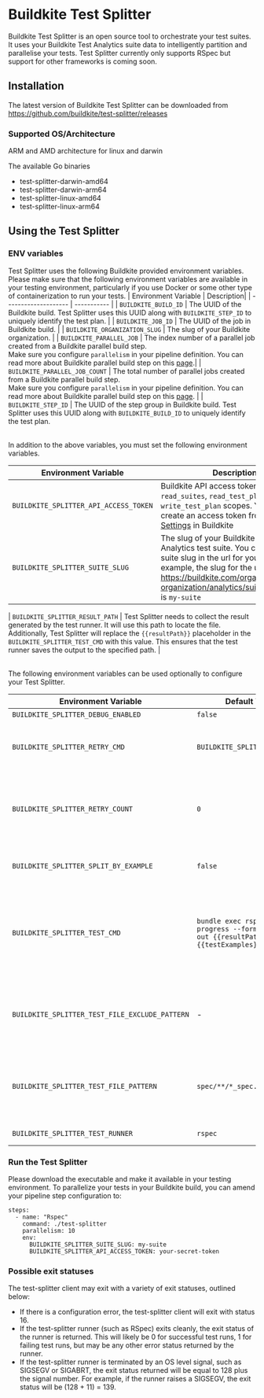 # Buildkite Test Splitter

Buildkite Test Splitter is an open source tool to orchestrate your test suites. It uses your Buildkite Test Analytics suite data to intelligently partition and parallelise your tests. 
Test Splitter currently only supports RSpec but support for other frameworks is coming soon.

## Installation
The latest version of Buildkite Test Splitter can be downloaded from https://github.com/buildkite/test-splitter/releases

### Supported OS/Architecture
ARM and AMD architecture for linux and darwin

The available Go binaries
- test-splitter-darwin-amd64
- test-splitter-darwin-arm64
- test-splitter-linux-amd64
- test-splitter-linux-arm64

## Using the Test Splitter

### ENV variables
Test Splitter uses the following Buildkite provided environment variables. 
Please make sure that the following environment variables are available in your testing environment, particularly if you use Docker or some other type of containerization to run your tests.
| Environment Variable | Description|
| -------------------- | ----------- |
| `BUILDKITE_BUILD_ID` | The UUID of the Buildkite build. Test Splitter uses this UUID along with `BUILDKITE_STEP_ID` to uniquely identify the test plan. |
| `BUILDKITE_JOB_ID` | The UUID of the job in Buildkite build. |
| `BUILDKITE_ORGANIZATION_SLUG` | The slug of your Buildkite organization. |
| `BUILDKITE_PARALLEL_JOB` | The index number of a parallel job created from a Buildkite parallel build step. <br>Make sure you configure `parallelism` in your pipeline definition.  You can read more about Buildkite parallel build step on this [page](https://buildkite.com/docs/pipelines/controlling-concurrency#concurrency-and-parallelism).| 
| `BUILDKITE_PARALLEL_JOB_COUNT` | The total number of parallel jobs created from a Buildkite parallel build step. <br>Make sure you configure `parallelism` in your pipeline definition.  You can read more about Buildkite parallel build step on this [page](https://buildkite.com/docs/pipelines/controlling-concurrency#concurrency-and-parallelism). |
| `BUILDKITE_STEP_ID` | The UUID of the step group in Buildkite build. Test Splitter uses this UUID along with `BUILDKITE_BUILD_ID` to uniquely identify the test plan.

<br>
In addition to the above variables, you must set the following environment variables.

| Environment Variable | Description |
| -------------------- | ----------- |
| `BUILDKITE_SPLITTER_API_ACCESS_TOKEN ` | Buildkite API access token with `read_suites`, `read_test_plan`, and `write_test_plan` scopes. You can create an access token from [Personal Settings](https://buildkite.com/user/api-access-tokens) in Buildkite |
| `BUILDKITE_SPLITTER_SUITE_SLUG` | The slug of your Buildkite Test Analytics test suite. You can find the suite slug in the url for your suite. For example, the slug for the url: https://buildkite.com/organizations/my-organization/analytics/suites/my-suite is `my-suite` |

| `BUILDKITE_SPLITTER_RESULT_PATH` | Test Splitter needs to collect the result generated by the test runner. It will use this path to locate the file. Additionally, Test Splitter will replace the `{{resultPath}}` placeholder in the `BUILDKITE_SPLITTER_TEST_CMD` with this value. This ensures that the test runner saves the output to the specified path. |


<br>
The following environment variables can be used optionally to configure your Test Splitter.

| Environment Variable | Default Value | Description |
| ---- | ---- | ----------- |
| `BUILDKITE_SPLITTER_DEBUG_ENABLED` | `false` | Flag to enable more verbose logging. |
| `BUILDKITE_SPLITTER_RETRY_CMD` | `BUILDKITE_SPLITTER_TEST_CMD` | The command to retry the failed tests. Test Splitter will fill in the `{{testExamples}}` placeholder with the failed tests. If not set, the Test Splitter will use the same command defined in `BUILDKITE_SPLITTER_TEST_CMD`. |
| `BUILDKITE_SPLITTER_RETRY_COUNT` | `0` | The number of retries. Test Splitter runs the test command defined in `BUILDKITE_SPLITTER_TEST_CMD` and retries only the failed tests up to `BUILDKITE_SPLITTER_RETRY_COUNT` times, using the retry command defined in `BUILDKITE_SPLITTER_RETRY_CMD`. |
| `BUILDKITE_SPLITTER_SPLIT_BY_EXAMPLE` | `false` | Flag to enable split by example. When this option is `true`, the Test Splitter will split the execution of slow test files over multiple partitions. |
| `BUILDKITE_SPLITTER_TEST_CMD` | `bundle exec rspec --format progress --format json --out {{resultPath}} {{testExamples}}` | Test command to run your tests. Test Splitter will replace the `{{testExamples}}` placeholder with the test splitting results, and replace `{{resultPath}}` with the value set in `BUILDKITE_SPLITTER_RESULT_PATH`. It is necessary to configure your Rspec with `--format json --out {{resultPath}}` when customizing the test command, because Test Splitter needs to read the result after each test run. |
| `BUILDKITE_SPLITTER_TEST_FILE_EXCLUDE_PATTERN` | - | Glob pattern to exclude certain test files or directories. The exclusion will be applied after discovering the test files using a pattern configured with `BUILDKITE_SPLITTER_TEST_FILE_PATTERN`. </br> *This option accepts the pattern syntax supported by the [zzglob](https://github.com/DrJosh9000/zzglob?tab=readme-ov-file#pattern-syntax) library.* |
| `BUILDKITE_SPLITTER_TEST_FILE_PATTERN` | `spec/**/*_spec.rb` | Glob pattern to discover test files. You can exclude certain test files or directories from the discovered test files using a pattern that can be configured with `BUILDKITE_SPLITTER_TEST_FILE_EXCLUDE_PATTERN`.</br> *This option accepts the pattern syntax supported by the [zzglob](https://github.com/DrJosh9000/zzglob?tab=readme-ov-file#pattern-syntax) library.* |
| `BUILDKITE_SPLITTER_TEST_RUNNER` | `rspec` | Test runner to use for running tests. Currently only `rspec` is supported.


### Run the Test Splitter
Please download the executable and make it available in your testing environment.
To parallelize your tests in your Buildkite build, you can amend your pipeline step configuration to:
```
steps:
  - name: "Rspec"
    command: ./test-splitter
    parallelism: 10
    env:
      BUILDKITE_SPLITTER_SUITE_SLUG: my-suite
      BUILDKITE_SPLITTER_API_ACCESS_TOKEN: your-secret-token
```

### Possible exit statuses

The test-splitter client may exit with a variety of exit statuses, outlined below:

- If there is a configuration error, the test-splitter client will exit with
  status 16.
- If the test-splitter runner (such as RSpec) exits cleanly, the exit status of
  the runner is returned. This will likely be 0 for successful test runs, 1 for
  failing test runs, but may be any other error status returned by the runner.
- If the test-splitter runner is terminated by an OS level signal, such as SIGSEGV or
  SIGABRT, the exit status returned will be equal to 128 plus the signal number.
  For example, if the runner raises a SIGSEGV, the exit status will be (128 +
  11) = 139.
